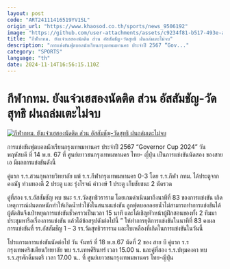 ```yaml
---
layout: post
code: "ART24111416519YV1SL"
origin_url: "https://www.khaosod.co.th/sports/news_9506192"
image: "https://github.com/user-attachments/assets/c9234f81-b517-493e-a851-81d505db49d8"
title: "กีฬากทม. ยังแจ๋วเฮสองนัดติด ส่วน อัสสัมชัญ-วัดสุทธิ ฝนถล่มเตะไม่จบ"
description: "การแข่งขันฟุตบอลนักเรียนกรุงเทพมหานคร ประจำปี 2567 “Gov..."
category: "SPORTS"
language: "th"
date: 2024-11-14T16:56:15.110Z
---
```


# กีฬากทม. ยังแจ๋วเฮสองนัดติด ส่วน อัสสัมชัญ-วัดสุทธิ ฝนถล่มเตะไม่จบ

[![กีฬากทม. ยังแจ๋วเฮสองนัดติด ส่วน อัสสัมชัญ-วัดสุทธิ ฝนถล่มเตะไม่จบ](https://www.khaosod.co.th/wpapp/uploads/2024/11/bgt.jpg "กีฬากทม. ยังแจ๋วเฮสองนัดติด ส่วน อัสสัมชัญ-วัดสุทธิ ฝนถล่มเตะไม่จบ")](https://www.khaosod.co.th/wpapp/uploads/2024/11/bgt.jpg)

การแข่งขันฟุตบอลนักเรียนกรุงเทพมหานคร ประจำปี 2567 “Governor Cup 2024” วัน พฤหัสบดี ที่ 14 พ.ย. 67 ที่ ศูนย์เยาวชนกรุงเทพมหานคร ไทย- ญี่ปุ่น เป็นการแข่งขันนัดสอง ของสาย เอ มีผลการแข่งขันดังนี้

คู่แรก ร.ร.สวนกุหลาบวิทยาลัย แพ้ ร.ร.กีฬากรุงเทพมหานคร 0-3 โดย ร.ร.กีฬา กทม. ได้ประตูจาก คงณัฐ ท่วมทองดี 2 ประตู และ รุ่งโรจน์ คำวงษ์ 1 ประตู เก็บชัยชนะ 2 นัดรวด

คู่ที่สอง ร.ร.อัสสัมชัญ พบ ชนะ ร.ร.วัดสุทธิวราราม โดยเกมดำเนินมาถึงนาทีที่ 83 ของการแข่งขัน เกิดเหตุการณ์ฝนตกหนักทำให้เกิดน้ำท่วใขังในสนามแข่งขัน ลูกฟุตบอลลอยน้ำไม่สามารถทำการแข่งขันได้ ผู้ตัดสินจึงเป่าหยุดการแข่งขันชั่วคราวเป็นเวลา 15 นาที และได้เชิญหัวหน้าผู้ฝึกสอนของทั้ง 2 ทีมมาประชุมหารือเรื่องการแข่งขัน แล้วได้ข้อสรุปดังต่อไปนี้ ” ให้ทำการยุติการแข่งขันในนาทีที่ 83 คงผลการแข่งขันที่ รร.อัสสัมชัญ 1 – 3 รร.วัดสุทธิวราราม และใบเหลืองที่เกิดในการแข่งขันในวันนี้

โปรแกรมการแข่งขันนัดต่อไป วัน จันทร์ ที่ 18 พ.ย.67 นัดที่ 2 ของ สาย บี คู่แรก ร.ร กรุงเทพคริสเตียนวิทยาลัย พบ ร.ร.เทพศิรินทร์ เวลา 15.00 น. และคู่ที่สอง ร.ร.ปทุมคงคา พบ ร.ร.สุรศักดิ์มนตรี เวลา 17.00 น.. ที่ ศูนย์เยาวชนกรุงเทพมหานคร ไทย-ญีปุ่น